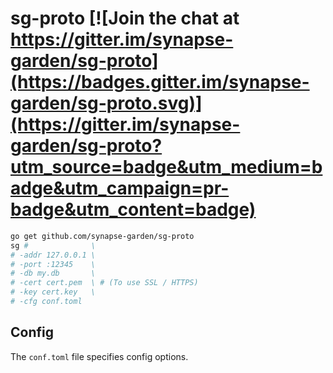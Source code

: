 # sg-proto [![Join the chat at https://gitter.im/synapse-garden/sg-proto](https://badges.gitter.im/synapse-garden/sg-proto.svg)](https://gitter.im/synapse-garden/sg-proto?utm_source=badge&utm_medium=badge&utm_campaign=pr-badge&utm_content=badge)

```bash
go get github.com/synapse-garden/sg-proto
sg #              \
# -addr 127.0.0.1 \
# -port :12345    \
# -db my.db       \
# -cert cert.pem  \ # (To use SSL / HTTPS)
# -key cert.key   \
# -cfg conf.toml
```

## Config

The `conf.toml` file specifies config options.
